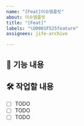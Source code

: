 ```yaml
---
name: "[Feat]이슈템플릿"
about: 이슈템플릿
title: "[Feat]"
labels: "\U0001F525feature"
assignees: jife-archive

---
```


## 📌 기능 내용

## 🛠 작업할 내용

- [ ] TODO
- [ ] TODO
- [ ] TODO
